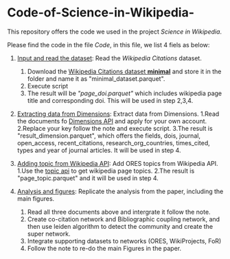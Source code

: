 # Code-of-Science-in-Wikipedia-
This repository offers the code we used in the project *Science in Wikipedia*.

Please find the code in the file *Code*, in this file, we list 4 fiels as below:

1. [Input and read the dataset](Code/Input_and_read_the_dataset.py): Read the *Wikipedia Citations* dataset.

    1. Download the [Wikipedia Citations dataset **minimal**](https://github.com/Harshdeep1996/cite-classifications-wiki) and store it in the folder and name it as "minimal_dataset.parquet".
    2. Execute script
    3. The result will be *"page_doi.parquet"* which includes wikipedia page title and corresponding doi. This will be used in step 2,3,4.

2. [Extracting data from Dimensions](Code/Extracting_data_from_Dimensions.py): Extract data from Dimensions.
    1.Read the documents fo [Dimensions API](https://docs.dimensions.ai/dsl/api.html) and apply for your own account.
    2.Replace your key follow the note and execute script.
    3.The result is "result_dimension.parquet", which offers the fields, dois, journal, open_access, recent_citations, research_org_countries, times_cited, types and year of             journal articles. It will be used in step 4.

3. [Adding topic from Wikipedia API](Code/Adding_topic_from_Wikipedia_API.py): Add ORES topics from Wikipedia API.
    1.Use the [topic api](https://wiki-topic.toolforge.org//topic) to get wikipedia page topics.
    2.The result is "page_topic.parquet" and it will be used in step 4.
    
4. [Analysis and figures](Code/Analysis_and_figures.py): Replicate the analysis from the paper, including the main figures.
    1. Read all three documents above and intergrate it follow the note.
    2. Create co-citation network and Bibliographic coupling network, and then use leiden algorithm to detect the community and create the super network.
    3. Integrate supporting datasets to networks (ORES, WikiProjects, FoR) 
    4. Follow the note to re-do the main Figures in the paper.
